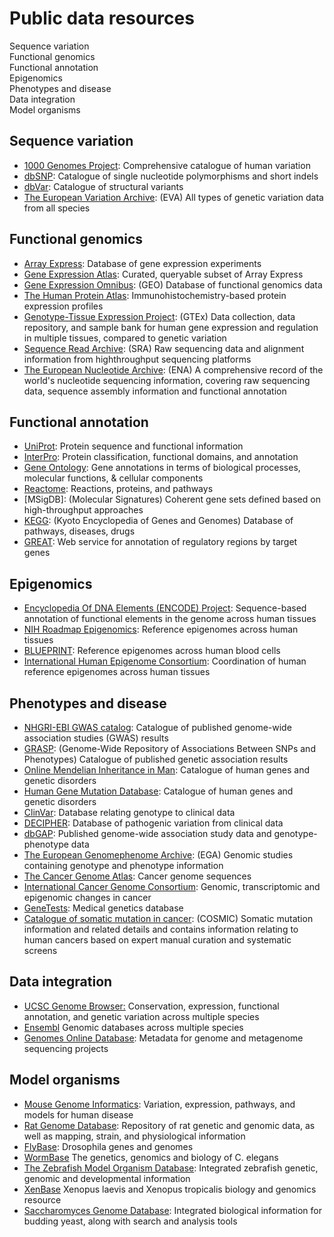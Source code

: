 # Public data resources

Sequence variation  
Functional genomics  
Functional annotation  
Epigenomics  
Phenotypes and disease  
Data integration  
Model organisms  

## Sequence variation
- [1000 Genomes Project](http://www.1000genomes.org/): Comprehensive catalogue of human variation
- [dbSNP](http://www.ncbi.nlm.nih.gov/projects/SNP/): Catalogue of single nucleotide polymorphisms and short indels
- [dbVar](http://www.ncbi.nlm.nih.gov/dbvar/): Catalogue of structural variants
- [The European Variation Archive](http://www.ebi.ac.uk/eva/): (EVA) All types of genetic variation data from all species

## Functional genomics
- [Array Express](http://www.ebi.ac.uk/arrayexpress/): Database of gene expression experiments
- [Gene Expression Atlas](http://www.ebi.ac.uk/gxa/): Curated, queryable subset of Array Express
- [Gene Expression Omnibus](https://www.ncbi.nlm.nih.gov/geo/): (GEO) Database of functional genomics data
- [The Human Protein Atlas](http://www.proteinatlas.org/): Immunohistochemistry-based protein expression profiles
- [Genotype-Tissue Expression Project](https://commonfund.nih.gov/GTEx/):  (GTEx) Data collection, data repository, and sample bank for human gene expression and regulation in multiple tissues, compared to genetic variation
- [Sequence Read Archive](http://www.ncbi.nlm.nih.gov/sra): (SRA) Raw sequencing data and alignment information from highthroughput sequencing platforms
- [The European Nucleotide Archive](http://www.ebi.ac.uk/ena): (ENA) A comprehensive record of the world's nucleotide sequencing information, covering raw sequencing data, sequence assembly information and functional annotation

## Functional annotation
- [UniProt](http://www.uniprot.org/): Protein sequence and functional information
- [InterPro](http://www.ebi.ac.uk/interpro/): Protein classification, functional domains, and annotation
- [Gene Ontology](http://geneontology.org/): Gene annotations in terms of biological processes, molecular functions, & cellular components
- [Reactome](http://www.reactome.org/): Reactions, proteins, and pathways
- [MSigDB]: (Molecular Signatures) Coherent gene sets defined based on high-throughput approaches
- [KEGG](http://www.genome.jp/kegg/): (Kyoto Encyclopedia of Genes and Genomes) Database of pathways, diseases, drugs
- [GREAT](http://bejerano.stanford.edu/great/public/html/): Web service for annotation of regulatory regions by target genes

## Epigenomics
- [Encyclopedia Of DNA Elements (ENCODE) Project](https://www.encodeproject.org/): Sequence-based annotation of functional elements in the genome across human tissues
- [NIH Roadmap Epigenomics](http://www.roadmapepigenomics.org/): Reference epigenomes across human tissues
- [BLUEPRINT](http://www.blueprint-epigenome.eu/): Reference epigenomes across human blood cells
- [International Human Epigenome Consortium](http://ihec-epigenomes.org/): Coordination of human reference epigenomes across human tissues

## Phenotypes and disease
- [NHGRI-EBI GWAS catalog](https://www.ebi.ac.uk/gwas/): Catalogue of published genome-wide association studies (GWAS) results
- [GRASP](http://apps.nhlbi.nih.gov/Grasp/): (Genome-Wide Repository of Associations Between SNPs and Phenotypes) Catalogue of published genetic association results
- [Online Mendelian Inheritance in Man](http://omim.org/): Catalogue of human genes and genetic disorders
- [Human Gene Mutation Database](http://www.hgmd.org/): Catalogue of human genes and genetic disorders
- [ClinVar](https://www.ncbi.nlm.nih.gov/clinvar/): Database relating genotype to clinical data
- [DECIPHER](https://decipher.sanger.ac.uk/): Database of pathogenic variation from clinical data
- [dbGAP](http://www.ncbi.nlm.nih.gov/gap): Published genome-wide association study data and genotype-phenotype data
- [The European Genomephenome Archive](https://www.ebi.ac.uk/ega/): (EGA) Genomic studies containing genotype and phenotype information 
- [The Cancer Genome Atlas](http://cancergenome.nih.gov/): Cancer genome sequences
- [International Cancer Genome Consortium](http://www.icgc.org/): Genomic, transcriptomic and epigenomic changes in cancer
- [GeneTests](https://www.genetests.org/): Medical genetics database
- [Catalogue of somatic mutation in cancer](http://cancer.sanger.ac.uk/cosmic): (COSMIC) Somatic mutation information and related
details and contains information relating to human cancers based on expert manual curation and systematic screens

## Data integration
- [UCSC Genome Browser:](http://genome.ucsc.edu/) Conservation, expression, functional annotation, and genetic variation across multiple species
- [Ensembl](http://www.ensembl.org/index.html) Genomic databases across multiple species
- [Genomes Online Database](http://www.genomesonline.org/cgi-bin/GOLD/index.cgi): Metadata for genome and metagenome sequencing projects

## Model organisms
- [Mouse Genome Informatics](http://www.informatics.jax.org/): Variation, expression, pathways, and models for human disease
- [Rat Genome Database](http://rgd.mcw.edu/): Repository of rat genetic and genomic data, as well as mapping, strain, and physiological information
- [FlyBase](http://flybase.org/): Drosophila genes and genomes
- [WormBase](http://www.wormbase.org/) The genetics, genomics and biology of C. elegans
- [The Zebrafish Model Organism Database](http://zfin.org/): Integrated zebrafish genetic, genomic and developmental information
- [XenBase](http://www.xenbase.org/) Xenopus laevis and Xenopus tropicalis biology and genomics resource
- [Saccharomyces Genome Database](http://www.yeastgenome.org/): Integrated biological information for budding yeast, along with search and analysis tools
